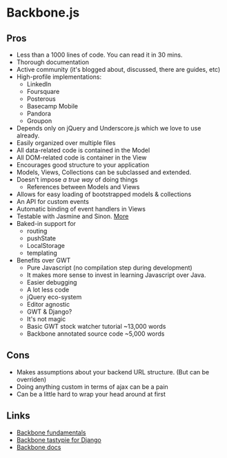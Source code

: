 Backbone.js
===========

Pros
----

* Less than a 1000 lines of code. You can read it in 30 mins.
* Thorough documentation
* Active community (it's blogged about, discussed, there are guides, etc)
* High-profile implementations:
    * LinkedIn
    * Foursquare
    * Posterous
    * Basecamp Mobile
    * Pandora
    * Groupon
* Depends only on jQuery and Underscore.js which we love to use already.
* Easily organized over multiple files
* All data-related code is contained in the Model
* All DOM-related code is container in the View
* Encourages good structure to your application
* Models, Views, Collections can be subclassed and extended.
* Doesn't impose *a true way* of doing things
    * References between Models and Views
* Allows for easy loading of bootstrapped models & collections
* An API for custom events
* Automatic binding of event handlers in Views
* Testable with Jasmine and Sinon. [More][1]
* Baked-in support for
    * routing
    * pushState
    * LocalStorage
    * templating
* Benefits over GWT
    * Pure Javascript (no compilation step during development)
    * It makes more sense to invest in learning Javascript over Java.
    * Easier debugging
    * A lot less code
    * jQuery eco-system
    * Editor agnostic
    * GWT & Django?
    * It's not magic
    * Basic GWT stock watcher tutorial ~13,000 words
    * Backbone annotated source code ~5,000 words

Cons
----

* Makes assumptions about your backend URL structure. (But can be overriden)
* Doing anything custom in terms of ajax can be a pain
* Can be a little hard to wrap your head around at first

Links
-----

* [Backbone fundamentals][2]
* [Backbone tastypie for Django][3]
* [Backbone docs][4]


[1]: http://tinnedfruit.com/2011/03/03/testing-backbone-apps-with-jasmine-sinon.html
[2]: https://github.com/addyosmani/backbone-fundamentals
[3]: https://github.com/PaulUithol/backbone-tastypie
[4]: http://documentcloud.github.com/backbone/

